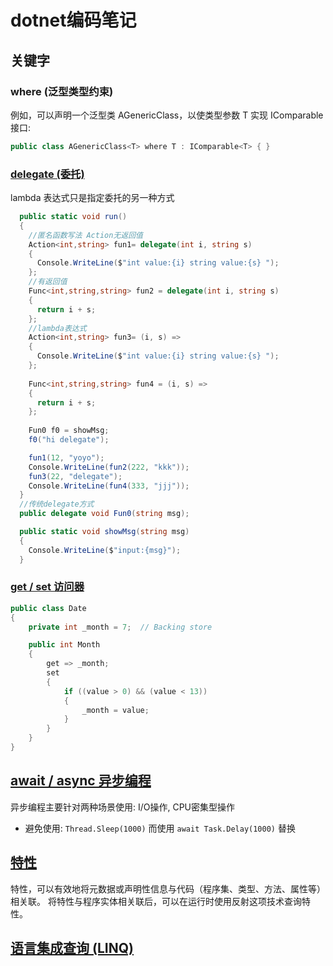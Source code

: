 # dotnet编码笔记

## 关键字

### where (泛型类型约束)

例如，可以声明一个泛型类 AGenericClass，以使类型参数 T 实现 IComparable<T> 接口:

```C#
public class AGenericClass<T> where T : IComparable<T> { }
```

### [delegate (委托)](https://learn.microsoft.com/zh-cn/dotnet/csharp/programming-guide/delegates/)

lambda 表达式只是指定委托的另一种方式

```C#
  public static void run()
  {
    //匿名函数写法 Action无返回值
    Action<int,string> fun1= delegate(int i, string s)
    {
      Console.WriteLine($"int value:{i} string value:{s} ");
    };
    //有返回值
    Func<int,string,string> fun2 = delegate(int i, string s)
    {
      return i + s;
    };
    //lambda表达式
    Action<int,string> fun3= (i, s) =>
    {
      Console.WriteLine($"int value:{i} string value:{s} ");
    };
    
    Func<int,string,string> fun4 = (i, s) =>
    {
      return i + s;
    };
    
    Fun0 f0 = showMsg;
    f0("hi delegate");

    fun1(12, "yoyo");
    Console.WriteLine(fun2(222, "kkk"));
    fun3(22, "delegate");
    Console.WriteLine(fun4(333, "jjj"));
  }
  //传统delegate方式
  public delegate void Fun0(string msg);

  public static void showMsg(string msg)
  {
    Console.WriteLine($"input:{msg}");
  }
```

### [get / set 访问器](https://learn.microsoft.com/zh-cn/dotnet/csharp/programming-guide/classes-and-structs/using-properties)

```c#
public class Date
{
    private int _month = 7;  // Backing store

    public int Month
    {
        get => _month;
        set
        {
            if ((value > 0) && (value < 13))
            {
                _month = value;
            }
        }
    }
}
```

## [await / async 异步编程](https://learn.microsoft.com/zh-cn/dotnet/csharp/programming-guide/concepts/async/)

异步编程主要针对两种场景使用: I/O操作, CPU密集型操作

* 避免使用: `Thread.Sleep(1000)` 而使用 `await Task.Delay(1000)` 替换

## [特性](https://learn.microsoft.com/zh-cn/dotnet/csharp/programming-guide/concepts/attributes/)

特性，可以有效地将元数据或声明性信息与代码（程序集、类型、方法、属性等）相关联。 将特性与程序实体相关联后，可以在运行时使用反射这项技术查询特性。

## [语言集成查询 (LINQ)](https://learn.microsoft.com/zh-cn/dotnet/csharp/programming-guide/concepts/linq/)
